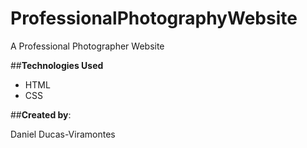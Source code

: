 # ProfessionalPhotographyWebsite
A Professional Photographer Website


##**Technologies Used**

- HTML
- CSS




##**Created by**:



Daniel Ducas-Viramontes


